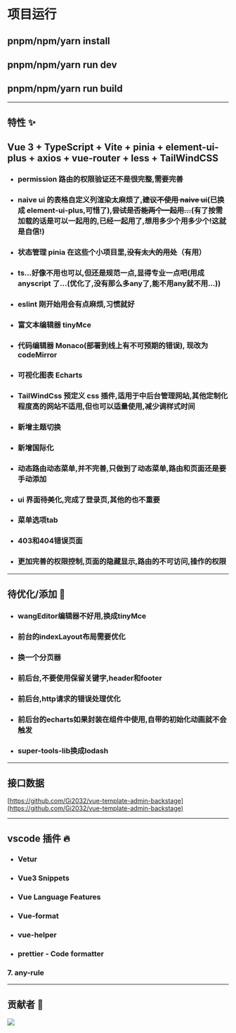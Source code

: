 # 项目运行 
## pnpm/npm/yarn install

## pnpm/npm/yarn run dev

## pnpm/npm/yarn run build

---

## 特性 ✨

## Vue 3 + TypeScript + Vite + pinia + element-ui-plus + axios + vue-router + less + TailWindCSS

- ### permission 路由的权限验证还不是很完整,需要完善

- ### naive ui 的表格自定义列渲染太麻烦了,~~建议不使用 naive ui~~(已换成 element-ui-plus,可惜了),~~尝试是否能两个一起用...~~(有了按需加载的话是可以一起用的,已经一起用了,想用多少个用多少个!这就是自信!)

- ### 状态管理 pinia 在这些个小项目里,~~没有太大的用处~~（有用）

- ### ts...好像不用也可以,但还是规范一点,显得专业一点吧(用成 anyscript 了...(优化了,没有那么多any了,能不用any就不用...))

- ### eslint 刚开始用会有点麻烦,习惯就好

- ### 富文本编辑器 tinyMce

- ### 代码编辑器 Monaco(部署到线上有不可预期的错误), 现改为 codeMirror

- ### 可视化图表 Echarts

- ### TailWindCss 预定义 css 插件,适用于中后台管理网站,其他定制化程度高的网站不适用,但也可以适量使用,减少调样式时间

- ### 新增主题切换

- ### 新增国际化

- ### 动态路由动态菜单,并不完善,只做到了动态菜单,路由和页面还是要手动添加
- ### ui 界面待美化,完成了登录页,其他的也不重要
- ### 菜单选项tab
- ### 403和404错误页面
- ### 更加完善的权限控制,页面的隐藏显示,路由的不可访问,操作的权限

---

## 待优化/添加 🤔

- ### wangEditor编辑器不好用,换成tinyMce
- ### 前台的indexLayout布局需要优化
- ### 换一个分页器
- ### 前后台,不要使用保留关键字,header和footer
- ### 前后台,http请求的错误处理优化
- ### 前后台的echarts如果封装在组件中使用,自带的初始化动画就不会触发
- ### super-tools-lib换成lodash

--- 

## 接口数据
[https://github.com/Gi2032/vue-template-admin-backstage](https://github.com/Gi2032/vue-template-admin-backstage)

---

## vscode 插件 🔥

- ### Vetur

- ### Vue3 Snippets

- ### Vue Language Features

- ### Vue-format

- ### vue-helper

- ### prettier - Code formatter

### 7. any-rule

---

## 贡献者 💖

<a href="https://github.com/rftughniwwe/vue-template-admin/graphs/contributors">
  <img src="https://contrib.rocks/image?repo=rftughniwwe/vue-template-admin" />
</a>
